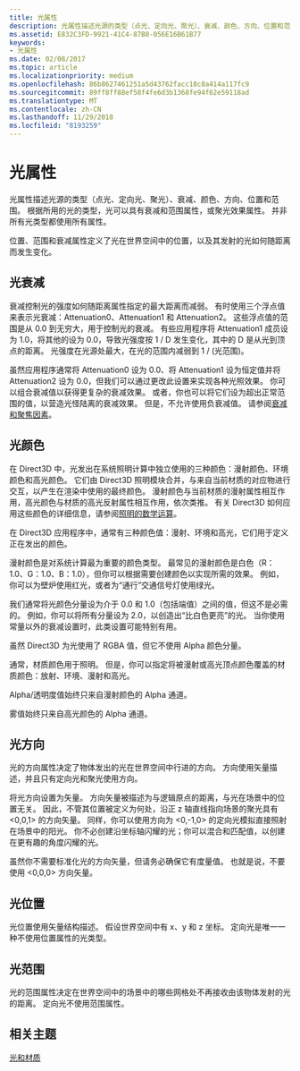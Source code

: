 ```yaml
---
title: 光属性
description: 光属性描述光源的类型（点光、定向光、聚光）、衰减、颜色、方向、位置和范围。
ms.assetid: E832C3FD-9921-41C4-87B8-056E16B61B77
keywords:
- 光属性
ms.date: 02/08/2017
ms.topic: article
ms.localizationpriority: medium
ms.openlocfilehash: 86b8627461251a5d43762facc18c8a414a117fc9
ms.sourcegitcommit: 89ff8ff88ef58f4fe6d3b1368fe94f62e59118ad
ms.translationtype: MT
ms.contentlocale: zh-CN
ms.lasthandoff: 11/29/2018
ms.locfileid: "8193259"
---
```

# <a name="light-properties"></a>光属性


光属性描述光源的类型（点光、定向光、聚光）、衰减、颜色、方向、位置和范围。 根据所用的光的类型，光可以具有衰减和范围属性，或聚光效果属性。 并非所有光类型都使用所有属性。

位置、范围和衰减属性定义了光在世界空间中的位置，以及其发射的光如何随距离而发生变化。

## <a name="span-idlightattenuationspanspan-idlightattenuationspanspan-idlightattenuationspanlight-attenuation"></a><span id="Light_Attenuation"></span><span id="light_attenuation"></span><span id="LIGHT_ATTENUATION"></span>光衰减


衰减控制光的强度如何随距离属性指定的最大距离而减弱。 有时使用三个浮点值来表示光衰减：Attenuation0、Attenuation1 和 Attenuation2。 这些浮点值的范围是从 0.0 到无穷大，用于控制光的衰减。 有些应用程序将 Attenuation1 成员设为 1.0，将其他的设为 0.0，导致光强度按 1 / D 发生变化，其中的 D 是从光到顶点的距离。 光强度在光源处最大，在光的范围内减弱到 1 / (光范围)。

虽然应用程序通常将 Attenuation0 设为 0.0、将 Attenuation1 设为恒定值并将 Attenuation2 设为 0.0，但我们可以通过更改此设置来实现各种光照效果。 你可以组合衰减值以获得更复杂的衰减效果。 或者，你也可以将它们设为超出正常范围的值，以营造光怪陆离的衰减效果。 但是，不允许使用负衰减值。 请参阅[衰减和聚焦因素](attenuation-and-spotlight-factor.md)。

## <a name="span-idlightcolorspanspan-idlightcolorspanspan-idlightcolorspanlight-color"></a><span id="Light_Color"></span><span id="light_color"></span><span id="LIGHT_COLOR"></span>光颜色


在 Direct3D 中，光发出在系统照明计算中独立使用的三种颜色：漫射颜色、环境颜色和高光颜色。 它们由 Direct3D 照明模块合并，与来自当前材质的对应物进行交互，以产生在渲染中使用的最终颜色。 漫射颜色与当前材质的漫射属性相互作用，高光颜色与材质的高光反射属性相互作用，依次类推。 有关 Direct3D 如何应用这些颜色的详细信息，请参阅[照明的数学运算](mathematics-of-lighting.md)。

在 Direct3D 应用程序中，通常有三种颜色值：漫射、环境和高光，它们用于定义正在发出的颜色。

漫射颜色是对系统计算最为重要的颜色类型。 最常见的漫射颜色是白色（R：1.0、G：1.0、B：1.0），但你可以根据需要创建颜色以实现所需的效果。 例如，你可以为壁炉使用红光，或者为“通行”交通信号灯使用绿光。

我们通常将光颜色分量设为介于 0.0 和 1.0（包括端值）之间的值，但这不是必需的。 例如，你可以将所有分量设为 2.0，以创造出“比白色更亮”的光。 当你使用常量以外的衰减设置时，此类设置可能特别有用。

虽然 Direct3D 为光使用了 RGBA 值，但它不使用 Alpha 颜色分量。

通常，材质颜色用于照明。 但是，你可以指定将被漫射或高光顶点颜色覆盖的材质颜色：放射、环境、漫射和高光。

Alpha/透明度值始终只来自漫射颜色的 Alpha 通道。

雾值始终只来自高光颜色的 Alpha 通道。

## <a name="span-idlightdirectionspanspan-idlightdirectionspanspan-idlightdirectionspanlight-direction"></a><span id="Light_Direction"></span><span id="light_direction"></span><span id="LIGHT_DIRECTION"></span>光方向


光的方向属性决定了物体发出的光在世界空间中行进的方向。 方向使用矢量描述，并且只有定向光和聚光使用方向。

将光方向设置为矢量。 方向矢量被描述为与逻辑原点的距离，与光在场景中的位置无关。 因此，不管其位置被定义为何处，沿正 z 轴直线指向场景的聚光具有 &lt;0,0,1&gt; 的方向矢量。 同样，你可以使用方向为 &lt;0,-1,0&gt; 的定向光模拟直接照射在场景中的阳光。 你不必创建沿坐标轴闪耀的光；你可以混合和匹配值，以创建在更有趣的角度闪耀的光。

虽然你不需要标准化光的方向矢量，但请务必确保它有度量值。 也就是说，不要使用 &lt;0,0,0&gt; 方向矢量。

## <a name="span-idlightpositionspanspan-idlightpositionspanspan-idlightpositionspanlight-position"></a><span id="Light_Position"></span><span id="light_position"></span><span id="LIGHT_POSITION"></span>光位置


光位置使用矢量结构描述。 假设世界空间中有 x、y 和 z 坐标。 定向光是唯一一种不使用位置属性的光类型。

## <a name="span-idlightrangespanspan-idlightrangespanspan-idlightrangespanlight-range"></a><span id="Light_Range"></span><span id="light_range"></span><span id="LIGHT_RANGE"></span>光范围


光的范围属性决定在世界空间中的场景中的哪些网格处不再接收由该物体发射的光的距离。 定向光不使用范围属性。

## <a name="span-idrelated-topicsspanrelated-topics"></a><span id="related-topics"></span>相关主题


[光和材质](lights-and-materials.md)

 

 




